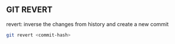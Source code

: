 ## GIT REVERT

revert: inverse the changes from history and create a new commit 

```bash
git revert <commit-hash>
```

